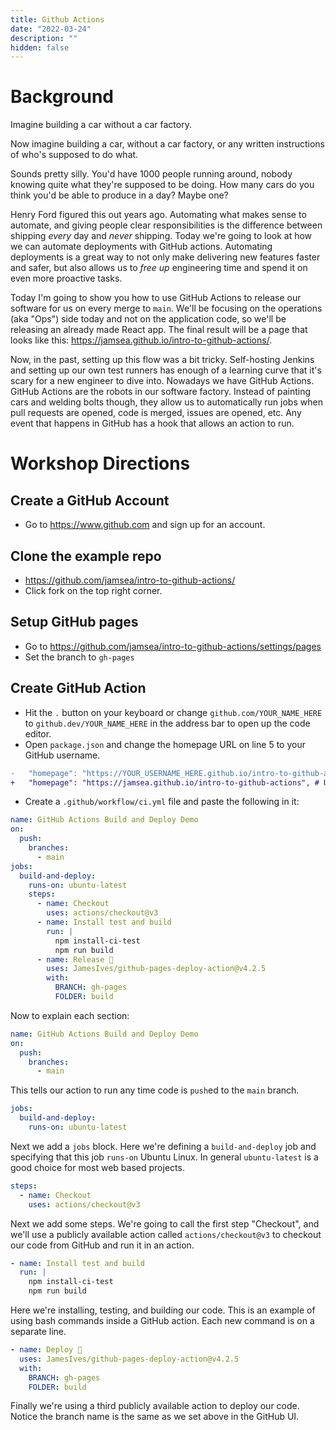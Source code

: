 ```yaml
---
title: Github Actions
date: "2022-03-24"
description: ""
hidden: false
---
```


# Background

Imagine building a car without a car factory.

Now imagine building a car, without a car factory, or any written instructions of who's supposed to do what.

Sounds pretty silly. You'd have 1000 people running around, nobody knowing quite what they're supposed to be doing. How many cars do you think you'd be able to produce in a day? Maybe one?

Henry Ford figured this out years ago. Automating what makes sense to automate, and giving people clear responsibilities is the difference between shipping _every_ day and _never_ shipping. Today we're going to look at how we can automate deployments with GitHub actions. Automating deployments is a great way to not only make delivering new features faster and safer, but also allows us to _free up_ engineering time and spend it on even more proactive tasks.

Today I'm going to show you how to use GitHub Actions to release our software for us on every merge to `main`. We'll be focusing on the operations (aka "Ops") side today and not on the application code, so we'll be releasing an already made React app. The final result will be a page that looks like this: https://jamsea.github.io/intro-to-github-actions/.

Now, in the past, setting up this flow was a bit tricky. Self-hosting Jenkins and setting up our own test runners has enough of a learning curve that it's scary for a new engineer to dive into. Nowadays we have GitHub Actions. GitHub Actions are the robots in our software factory. Instead of painting cars and welding bolts though, they allow us to automatically run jobs when pull requests are opened, code is merged, issues are opened, etc. Any event that happens in GitHub has a hook that allows an action to run.

# Workshop Directions

## Create a GitHub Account

- Go to https://www.github.com and sign up for an account.

## Clone the example repo

- https://github.com/jamsea/intro-to-github-actions/
- Click fork on the top right corner.

## Setup GitHub pages

- Go to https://github.com/jamsea/intro-to-github-actions/settings/pages
- Set the branch to `gh-pages`

## Create GitHub Action

- Hit the `.` button on your keyboard or change `github.com/YOUR_NAME_HERE` to `github.dev/YOUR_NAME_HERE` in the address bar to open up the code editor.
- Open `package.json` and change the homepage URL on line 5 to your GitHub username.

```diff
-   "homepage": "https://YOUR_USERNAME_HERE.github.io/intro-to-github-actions",
+   "homepage": "https://jamsea.github.io/intro-to-github-actions", # Use your GitHub username
```

- Create a `.github/workflow/ci.yml` file and paste the following in it:

```yml
name: GitHub Actions Build and Deploy Demo
on:
  push:
    branches:
      - main
jobs:
  build-and-deploy:
    runs-on: ubuntu-latest
    steps:
      - name: Checkout
        uses: actions/checkout@v3
      - name: Install test and build
        run: |
          npm install-ci-test
          npm run build
      - name: Release 🚀
        uses: JamesIves/github-pages-deploy-action@v4.2.5
        with:
          BRANCH: gh-pages
          FOLDER: build
```

Now to explain each section:

```yml
name: GitHub Actions Build and Deploy Demo
on:
  push:
    branches:
      - main
```

This tells our action to run any time code is `push`ed to the `main` branch.

```yml
jobs:
  build-and-deploy:
    runs-on: ubuntu-latest
```

Next we add a `jobs` block. Here we're defining a `build-and-deploy` job and specifying that this job `runs-on` Ubuntu Linux. In general `ubuntu-latest` is a good choice for most web based projects.

```yml
steps:
  - name: Checkout
    uses: actions/checkout@v3
```

Next we add some steps. We're going to call the first step "Checkout", and we'll use a publicly available action called `actions/checkout@v3` to checkout our code from GitHub and run it in an action.

```yml
- name: Install test and build
  run: |
    npm install-ci-test
    npm run build
```

Here we're installing, testing, and building our code. This is an example of using bash commands inside a GitHub action. Each new command is on a separate line.

```yml
- name: Deploy 🚀
  uses: JamesIves/github-pages-deploy-action@v4.2.5
  with:
    BRANCH: gh-pages
    FOLDER: build
```

Finally we're using a third publicly available action to deploy our code. Notice the branch name is the same as we set above in the GitHub UI.
